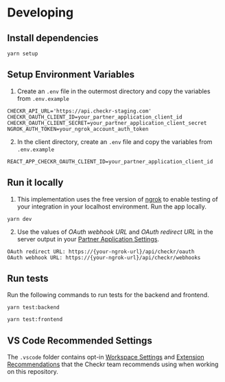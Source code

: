 # Developing

## Install dependencies

```shell
yarn setup
```

## Setup Environment Variables

1. Create an `.env` file in the outermost directory and copy the variables from
   `.env.example`

```
CHECKR_API_URL='https://api.checkr-staging.com'
CHECKR_OAUTH_CLIENT_ID=your_partner_application_client_id
CHECKR_OAUTH_CLIENT_SECRET=your_partner_application_client_secret
NGROK_AUTH_TOKEN=your_ngrok_account_auth_token
```

2. In the client directory, create an `.env` file and copy the variables from
   `.env.example`

```
REACT_APP_CHECKR_OAUTH_CLIENT_ID=your_partner_application_client_id
```

## Run it locally

1. This implementation uses the free version of [ngrok](https://ngrok.com/) to
   enable testing of your integration in your localhost environment. Run the app
   locally.

```
yarn dev
```

2. Use the values of _OAuth webhook URL_ and _OAuth redirect URL_ in the server
   output in your
   [Partner Application Settings](https://dashboard.checkrhq-staging.net/account/applications).

```
OAuth redirect URL: https://{your-ngrok-url}/api/checkr/oauth
OAuth webhook URL: https://{your-ngrok-url}/api/checkr/webhooks
```

## Run tests

Run the following commands to run tests for the backend and frontend.

```shell
yarn test:backend
```

```shell
yarn test:frontend
```

## VS Code Recommended Settings

The `.vscode` folder contains opt-in
[Workspace Settings](https://code.visualstudio.com/docs/getstarted/settings) and
[Extension Recommendations](https://code.visualstudio.com/docs/editor/extension-gallery#_workspace-recommended-extensions)
that the Checkr team recommends using when working on this repository.
